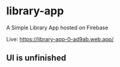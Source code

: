 # library-app
A Simple Library App hosted on Firebase

Live: https://library-app-0-ad9ab.web.app/

## UI is unfinished
